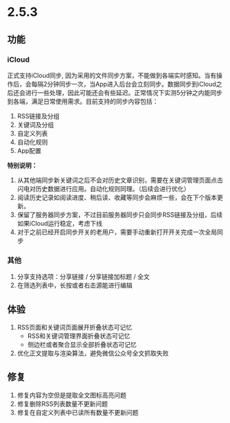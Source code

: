 # 2.5.3

## 功能

### iCloud
正式支持iCloud同步, 因为采用的文件同步方案，不能做到各端实时感知。当有操作后，会每隔2分钟同步一次，当App进入后台会立刻同步。数据同步到iCloud之后还会进行一些处理，因此可能还会有些延迟。正常情况下实测5分钟之内能同步到各端，满足日常使用需求。目前支持的同步内容包括：

1. RSS链接及分组
2. 关键词及分组
3. 自定义列表
4. 自动化规则
5. App配置

**特别说明：**

1. 从其他端同步新关键词之后不会对历史文章识别，需要在关键词管理页面点击闪电对历史数据进行应用。自动化规则同理。（后续会进行优化）
2. 阅读历史记录如阅读进度、稍后读、收藏等同步会麻烦一些，会在下个版本更新。
3. 保留了服务器同步方案，不过目前服务器同步只会同步RSS链接及分组，后续如果iCloud运行稳定，考虑下线
4. 对于之前已经开启同步开关的老用户，需要手动重新打开开关完成一次全局同步

### 其他

1. 分享支持选项：分享链接 / 分享链接加标题 / 全文
2. 在筛选列表中，长按或者右击源能进行编辑

## 体验

1. RSS页面和关键词页面展开折叠状态可记忆
   - RSS和关键词管理界面折叠状态可记忆
   - 侧边栏或者聚合显示全部折叠状态可记忆
2. 优化正文提取与渲染算法，避免微信公众号全文抓取失败
   
## 修复

1. 修复内容为空但是提取全文图标高亮问题
2. 修复删除RSS列表数量不更新问题
3. 修复在自定义列表中已读所有数量不更新问题